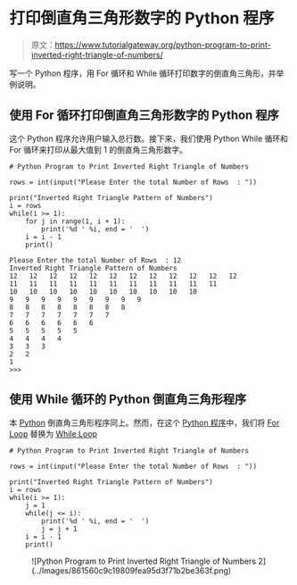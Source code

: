 # 打印倒直角三角形数字的 Python 程序

> 原文：<https://www.tutorialgateway.org/python-program-to-print-inverted-right-triangle-of-numbers/>

写一个 Python 程序，用 For 循环和 While 循环打印数字的倒直角三角形，并举例说明。

## 使用 For 循环打印倒直角三角形数字的 Python 程序

这个 Python 程序允许用户输入总行数。接下来，我们使用 Python While 循环和 For 循环来打印从最大值到 1 的倒直角三角形数字。

```
# Python Program to Print Inverted Right Triangle of Numbers

rows = int(input("Please Enter the total Number of Rows  : "))

print("Inverted Right Triangle Pattern of Numbers") 
i = rows
while(i >= 1):
    for j in range(1, i + 1):      
        print('%d ' %i, end = '  ')
    i = i - 1
    print()
```

```
Please Enter the total Number of Rows  : 12
Inverted Right Triangle Pattern of Numbers
12   12   12   12   12   12   12   12   12   12   12   12   
11   11   11   11   11   11   11   11   11   11   11   
10   10   10   10   10   10   10   10   10   10   
9   9   9   9   9   9   9   9   9   
8   8   8   8   8   8   8   8   
7   7   7   7   7   7   7   
6   6   6   6   6   6   
5   5   5   5   5   
4   4   4   4   
3   3   3   
2   2   
1   
>>> 
```

## 使用 While 循环的 Python 倒直角三角形程序

本 [Python](https://www.tutorialgateway.org/python-tutorial/) 倒直角三角形程序同上。然而，在这个 [Python 程序](https://www.tutorialgateway.org/python-programming-examples/)中，我们将 [For Loop](https://www.tutorialgateway.org/python-for-loop/) 替换为 [While Loop](https://www.tutorialgateway.org/python-while-loop/)

```
# Python Program to Print Inverted Right Triangle of Numbers

rows = int(input("Please Enter the total Number of Rows  : "))

print("Inverted Right Triangle Pattern of Numbers") 
i = rows
while(i >= 1):
    j = 1
    while(j <= i):      
        print('%d ' %i, end = '  ')
        j = j + 1
    i = i - 1
    print()
```

<figure class="wp-block-image">![Python Program to Print Inverted Right Triangle of Numbers 2](../Images/861560c9c19809fea95d3f71b2be363f.png)</figure>